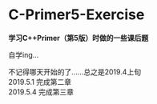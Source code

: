 # C-Primer5-Exercise
**学习C++Primer（第5版）时做的一些课后题**

自学ing...

不记得哪天开始的了……总之是2019.4上旬  
2019.5.1 完成第二章  
2019.5.4 完成第三章  
